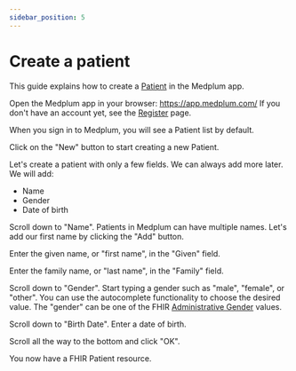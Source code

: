 ```yaml
---
sidebar_position: 5
---
```


# Create a patient

This guide explains how to create a [Patient](/api/fhir/resources/patient) in the Medplum app.

Open the Medplum app in your browser: https://app.medplum.com/  If you don't have an account yet, see the [Register](./register) page.

When you sign in to Medplum, you will see a Patient list by default.

Click on the "New" button to start creating a new Patient.

Let's create a patient with only a few fields.  We can always add more later.  We will add:
* Name
* Gender
* Date of birth

Scroll down to "Name".  Patients in Medplum can have multiple names.  Let's add our first name by clicking the "Add" button.

Enter the given name, or "first name", in the "Given" field.

Enter the family name, or "last name", in the "Family" field.

Scroll down to "Gender".  Start typing a gender such as "male", "female", or "other".  You can use the autocomplete functionality to choose the desired value. The "gender" can be one of the FHIR [Administrative Gender](https://www.hl7.org/fhir/valueset-administrative-gender.html) values.

Scroll down to "Birth Date".  Enter a date of birth.

Scroll all the way to the bottom and click "OK".

You now have a FHIR Patient resource.
